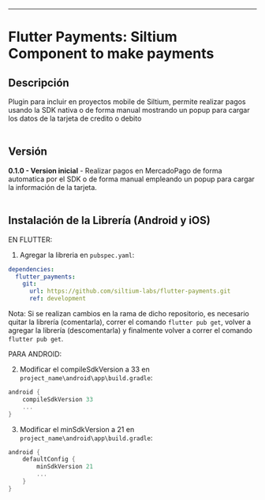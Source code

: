 ------------------------------------------
# **Flutter Payments: Siltium Component to make payments**<br> 

## **Descripción**
Plugin para incluir en proyectos mobile de Siltium, permite realizar pagos usando la SDK nativa o de forma manual mostrando un popup para cargar los datos de la tarjeta de credito o debito
<br>
<br>

## **Versión**
**0.1.0 - Version inicial** - Realizar pagos en MercadoPago de forma automatica por el SDK o de forma manual empleando un popup para cargar la información de la tarjeta.
<br>
<br>

## **Instalación de la Librería (Android y iOS)**
EN FLUTTER:

1) Agregar la libreria en `pubspec.yaml`:
```yaml
dependencies:
  flutter_payments:
    git:
      url: https://github.com/siltium-labs/flutter-payments.git
      ref: development
```
Nota: Si se realizan cambios en la rama de dicho repositorio, es necesario quitar la librería (comentarla), correr el comando `flutter pub get`, volver a agregar la librería (descomentarla) y finalmente volver a correr el comando `flutter pub get`.

PARA ANDROID:

2) Modificar el compileSdkVersion a 33 en `project_name\android\app\build.gradle`:
```gradle
android {
    compileSdkVersion 33
    ...
}
```

3) Modificar el minSdkVersion a 21 en `project_name\android\app\build.gradle`:
```gradle
android {
    defaultConfig {
        minSdkVersion 21
        ...
    }
}
```

